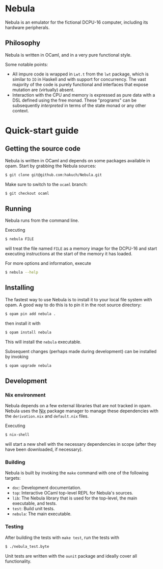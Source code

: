 # Nebula

Nebula is an emulator for the fictional DCPU-16 computer, including its hardware
peripherals.

## Philosophy

Nebula is written in OCaml, and in a very pure functional style.

Some notable points:

- All impure code is wrapped in `Lwt.t` from the `lwt` package, which is similar to `IO` in Haskell and with support for concurrency. The vast majority of the code is purely functional and interfaces that expose mutation are (virtually) absent.
- Interaction with the CPU and memory is expressed as pure data with a DSL defined using the free monad. These "programs" can be subsequently _interpreted_ in terms of the state monad or any other context.

# Quick-start guide

## Getting the source code

Nebula is written in OCaml and depends on some packages available in opam. Start by grabbing the Nebula sources:

```bash
$ git clone git@github.com:hakuch/Nebula.git
```

Make sure to switch to the `ocaml` branch:

```bash
$ git checkout ocaml
```

## Running

Nebula runs from the command line.

Executing

```bash
$ nebula FILE
```

will treat the file named `FILE` as a memory image for the DCPU-16 and start executing instructions at the start of the memory it has loaded.

For more options and information, execute

```bash
$ nebula --help
```

## Installing

The fastest way to use Nebula is to install it to your local file system with opam. A good way to do this is to pin it in the root source directory:

```bash
$ opam pin add nebula .
```

then install it with

```bash
$ opam install nebula
```

This will install the `nebula` executable.

Subsequent changes (perhaps made during development) can be installed by invoking

```bash
$ opam upgrade nebula
```

## Development

### Nix environment

Nebula depends on a few external libraries that are not tracked in opam. Nebula uses the [Nix](https://nixos.org/nix/) package manager to manage these dependencies with the `derivation.nix` and `default.nix` files.

Executing

```bash
$ nix-shell
```

will start a new shell with the necessary dependencies in scope (after they have been downloaded, if necessary).

### Building

Nebula is built by invoking the `make` command with one of the following targets:

- `doc`: Development documentation.
- `top`: Interactive OCaml top-level REPL for Nebula's sources.
- `lib`: The Nebula library that is used for the top-level, the main executable, and tests.
- `test`: Build unit tests.
- `nebula`: The main executable.

### Testing

After building the tests with `make test`, run the tests with

```bash
$ ./nebula_test.byte
```

Unit tests are written with the `ounit` package and ideally cover all functionality.
